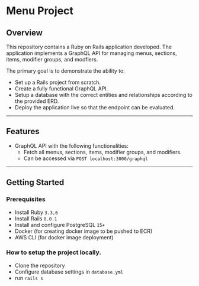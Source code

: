 # Menu Project

## **Overview**
This repository contains a Ruby on Rails application developed. The application implements a GraphQL API for managing menus, sections, items, modifier groups, and modfiers.

The primary goal is to demonstrate the ability to:
- Set up a Rails project from scratch.
- Create a fully functional GraphQL API.
- Setup a database with the correct entities and relationships according to the provided ERD.
- Deploy the application live so that the endpoint can be evaluated.

---

## **Features**
- GraphQL API with the following functionalities:
    - Fetch all menus, sections, items, modifier groups, and modifiers.
    - Can be accessed via `POST localhost:3000/graphql`

---

## **Getting Started**
### Prerequisites
- Install Ruby `3.3,6`
- Install Rails `8.0.1`
- Install and configure PostgreSQL `15+`
- Docker (for creating docker image to be pushed to ECR)
- AWS CLI (for docker image deployment)

### How to setup the project locally.
- Clone the repository
- Configure database settings in `database.yml`
- run `rails s`
